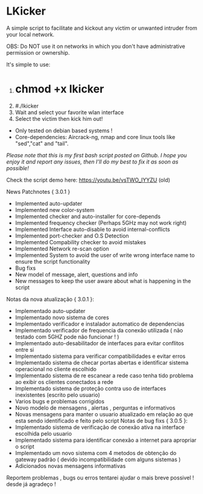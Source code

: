 # LKicker
A simple script to facilitate and kickout any victim or unwanted intruder from your local network.

OBS: Do NOT use it on networks in which you don't have administrative permission or ownership.

It's simple to use:

1) # chmod +x lkicker
2) #./lkicker
3) Wait and select your favorite wlan interface
4) Select the victim then kick him out!
 * Only tested on debian based systems !
 * Core-dependencies: Aircrack-ng, nmap and core linux tools like "sed","cat" and "tail".

_Please note that this is my first bash script posted on Github. I hope you enjoy it and report any issues, then I'll do my best to fix it as soon as possible!_

Check the script demo here: https://youtu.be/vsTWO_IYYZU (old)


News Patchnotes { 3.0.1 }
 - Implemented auto-updater
 - Implemented new color-system
 - Implemented checker and auto-installer for core-depends
 - Implemented frequency checker (Perhaps 5GHz may not work right)
 - Implemented Interface auto-disable to avoid internal-conflicts
 - Implemented port-checker and O.S Detection
 - Implemented Compability checker to avoid mistakes
 - Implemented Network re-scan option
 - Implemented System to avoid the user of write wrong interface name to ensure the script functionality
 - Bug fixs
 - New model of message, alert, questions and info
 - New messages to keep the user aware about what is happening in the script

Notas da nova atualização { 3.0.1 }:
 - Implementado auto-updater
 - Implementado novo sistema de cores
 - Implementado verificador e instalador automatico de dependencias
 - Implementado verificador de frequencia da conexão utilizada ( não testado com 5GHZ pode não funcionar ! )
 - Implementado auto-desabilitador de interfaces para evitar conflitos entre si
 - Implementado sistema para verificar compatibilidades e evitar erros
 - Implementado sistema de checar portas abertas e identificar sistema operacional no cliente escolhido
 - Implementado sistema de re escanear a rede caso tenha tido problema ao exibir os clientes conectados a rede
 - Implementado sistema de proteção contra uso de interfaces inexistentes (escrito pelo usuario)
 - Varios bugs e problemas corrigidos
 - Novo modelo de mensagens , alertas , perguntas e informativos
 - Novas mensagens para manter o usuario atualizado em relação ao que esta sendo identificado e feito pelo script
 Notas de bug fixs { 3.0.5 }:
  - Implementado sistema de verificação de conexão ativa na interface escolhida pelo usuario
  - Implementado sistema para identificar conexão a internet para apropriar o script
  - Implementado um novo sistema com 4 metodos de obtenção do gateway padrão ( devido incompatibilidade com alguns sistemas )
  - Adicionados novas mensagens informativas

Reportem problemas , bugs ou erros tentarei ajudar o mais breve possivel ! desde já agradeço !
